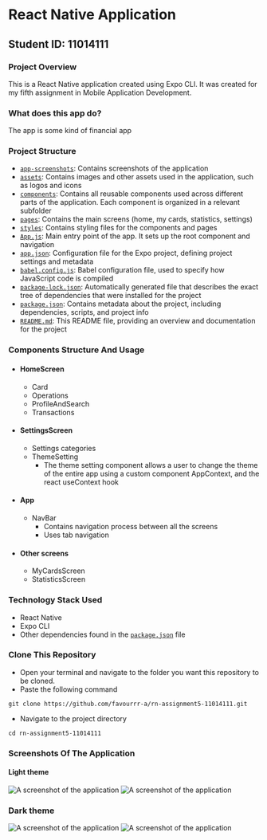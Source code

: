 # React Native Application
## Student ID: 11014111
### Project Overview
This is a React Native application created using Expo CLI. It was created for my fifth assignment in Mobile Application Development. 

### What does this app do?
The app is some kind of financial app

### Project Structure
- [`app-screenshots`](./app-screenshots/): Contains screenshots of the application
- [`assets`](./assets/): Contains images and other assets used in the application, such as logos and icons
- [`components`](./components/): Contains all reusable components used across different parts of the application. Each component is organized in a relevant subfolder
- [`pages`](./screens/): Contains the main screens (home, my cards, statistics, settings)
- [`styles`](./styles/): Contains styling files for the components and pages
- [`App.js`](./App.js): Main entry point of the app. It sets up the root component and navigation
- [`app.json`](./app.json): Configuration file for the Expo project, defining project settings and metadata
- [`babel.config.js`](./babel.config.js): Babel configuration file, used to specify how JavaScript code is compiled
- [`package-lock.json`](./package-lock.json): Automatically generated file that describes the exact tree of dependencies that were installed for the project
- [`package.json`](./package.json): Contains metadata about the project, including dependencies, scripts, and project info
- [`README.md`](./README.md): This README file, providing an overview and documentation for the project

### Components Structure And Usage
- #### HomeScreen
    - Card
    - Operations
    - ProfileAndSearch
    - Transactions
- #### SettingsScreen
    - Settings categories
    - ThemeSetting
        - The theme setting component allows a user to change the theme of the entire app using a custom component AppContext, and the react useContext hook
- #### App 
    - NavBar
        - Contains navigation process between all the screens
        - Uses tab navigation
- #### Other screens
    - MyCardsScreen
    - StatisticsScreen

### Technology Stack Used

- React Native
- Expo CLI
- Other dependencies found in the [`package.json`](./package.json) file

### Clone This Repository
- Open your terminal and navigate to the folder you want this repository to be cloned.
- Paste the following command
```
git clone https://github.com/favourrr-a/rn-assignment5-11014111.git
```
- Navigate to the project directory
```
cd rn-assignment5-11014111
```
### Screenshots Of The Application
#### Light theme
![A screenshot of the application](app-screenshots/app-screenshot-1.jpg)
![A screenshot of the application](app-screenshots/app-screenshot-2.jpg)
### Dark theme
![A screenshot of the application](app-screenshots/app-screenshot-3.jpg)
![A screenshot of the application](app-screenshots/app-screenshot-4.jpg)

